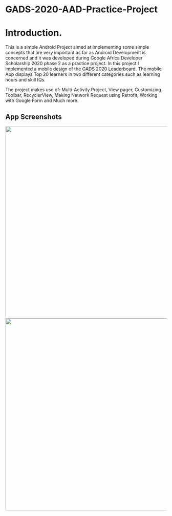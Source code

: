 # GADS-2020-AAD-Practice-Project

# Introduction.
This is a simple Android Project aimed at implementing some simple concepts that are very important as far as Android Development is concerned and it was developed during Google Africa Developer Scholarship 2020 phase 2 as a practice project. In this project I implemented a mobile design of the GADS 2020 Leaderboard. The mobile App displays Top 20 learners in two different categories such as learning hours and skill IQs.

The project makes use of: Multi-Activity Project, View pager, Customizing Toolbar, RecyclerView, Making Network Request using Retrofit, Working with Google Form and Much more.

## App Screenshots


 <img src="https://user-images.githubusercontent.com/46993858/92525647-e56f9780-f22c-11ea-8a04-f6d3fa370063.png"   height="600" >  <img src="https://user-images.githubusercontent.com/46993858/92527387-96773180-f22f-11ea-858e-17abf86c1758.png"   height="600" >

 
